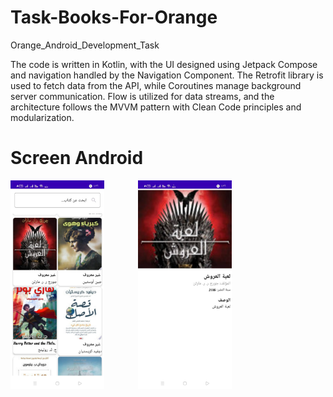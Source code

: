# Task-Books-For-Orange
Orange_Android_Development_Task 


The code is written in Kotlin, with the UI designed using Jetpack Compose and navigation handled by the Navigation Component. The Retrofit library is used to fetch data from the API, while Coroutines manage background server communication. Flow is utilized for data streams, and the architecture follows the MVVM pattern with Clean Code principles and modularization.


<body>
    <h1> Screen Android </h1>
      <img src="screenshots/home.jpg" alt="Demo GIF" width="150" style="margin-right: 50px;">
         <img src="screenshots/details.jpg" alt="Demo GIF" width="150" style="margin-right: 50px;">
</body>
